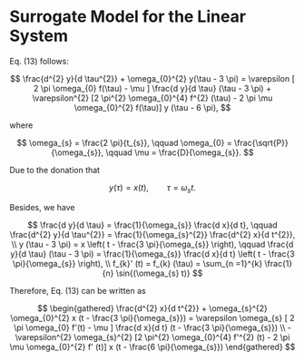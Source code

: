 # Surrogate Model for the Linear System

Eq. (13) follows:

$$
\frac{d^{2} y}{d \tau^{2}} + \omega_{0}^{2} y(\tau - 3 \pi) = \varepsilon [ 2 \pi \omega_{0} f(\tau) - \mu ] \frac{d y}{d \tau} (\tau - 3 \pi) + \varepsilon^{2} [2 \pi^{2} \omega_{0}^{4} f^{2} (\tau) - 2 \pi \mu \omega_{0}^{2} f(\tau)] y (\tau - 6 \pi),
$$

where

$$
\omega_{s} = \frac{2 \pi}{t_{s}}, \qquad \omega_{0} = \frac{\sqrt{P}}{\omega_{s}}, \qquad \mu = \frac{D}{\omega_{s}}.
$$

Due to the donation that

$$
y (\tau) = x (t), \qquad \tau = \omega_{s} t.
$$

Besides, we have

$$
\frac{d y}{d \tau} = \frac{1}{\omega_{s}} \frac{d x}{d t}, \qquad \frac{d^{2} y}{d \tau^{2}} = \frac{1}{\omega_{s}^{2}} \frac{d^{2} x}{d t^{2}}, \\
y (\tau - 3 \pi) = x \left( t - \frac{3 \pi}{\omega_{s}} \right), \qquad \frac{d y}{d \tau} (\tau - 3 \pi) = \frac{1}{\omega_{s}} \frac{d x}{d t} \left( t - \frac{3 \pi}{\omega_{s}} \right), \\
f_{k}' (t) = f_{k} (\tau) = \sum_{n =1}^{k} \frac{1}{n} \sin{(\omega_{s} t)}
$$

Therefore, Eq. (13) can be written as

$$
\begin{gathered}
    \frac{d^{2} x}{d t^{2}} + \omega_{s}^{2} \omega_{0}^{2} x (t - \frac{3 \pi}{\omega_{s}}) = \varepsilon \omega_{s} [ 2 \pi \omega_{0} f'(t) - \mu ] \frac{d x}{d t} (t - \frac{3 \pi}{\omega_{s}}) \\
    - \varepsilon^{2} \omega_{s}^{2} [2 \pi^{2} \omega_{0}^{4} f'^{2} (t) - 2 \pi \mu \omega_{0}^{2} f' (t)] x (t - \frac{6 \pi}{\omega_{s}})
\end{gathered}
$$
